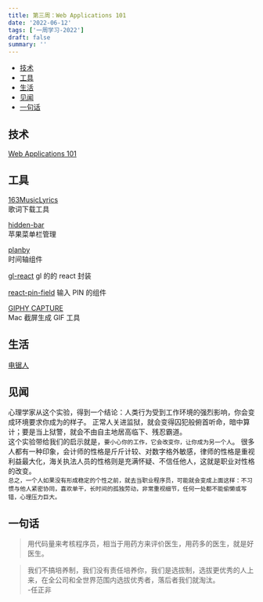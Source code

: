 ```yaml
---
title: 第三周：Web Applications 101
date: '2022-06-12'
tags: ['一周学习-2022']
draft: false
summary: ''
---
```


- [技术](#技术)
- [工具](#工具)
- [生活](#生活)
- [见闻](#见闻)
- [一句话](#一句话)

## 技术

[Web Applications 101](https://www.robinwieruch.de/web-applications/)

## 工具

[163MusicLyrics](https://github.com/jitwxs/163MusicLyrics)  
歌词下载工具

[hidden-bar](https://apps.apple.com/app/hidden-bar/id1452453066)  
苹果菜单栏管理

[planby](https://github.com/karolkozer/planby)  
时间轴组件

[gl-react](https://gl-react-cookbook.surge.sh/)
gl 的的 react 封装

[react-pin-field](https://github.com/soywod/react-pin-field)
输入 PIN 的组件

[GIPHY CAPTURE](https://giphy.com/apps/giphycapture)  
Mac 截屏生成 GIF 工具

## 生活

[电锯人](https://cdn.jsdelivr.net/gh/klaaay/pbed@main/uPic/0SM5Dv.jpg)

## 见闻

心理学家从这个实验，得到一个结论：人类行为受到工作环境的强烈影响，你会变成环境要求你成为的样子。 正常人关进监狱，就会变得囚犯般俯首听命，暗中算计；要是当上狱警，就会不由自主地居高临下、残忍霸道。  
这个实验带给我们的启示就是，`要小心你的工作，它会改变你，让你成为另一个人`。 很多人都有一种印象，会计师的性格是斤斤计较、对数字格外敏感，律师的性格是重视利益最大化，海关执法人员的性格则是充满怀疑、不信任他人，这就是职业对性格的改变。  
`总之，一个人如果没有形成稳定的个性之前，就去当职业程序员，可能就会变成上面这样：不习惯与他人紧密协同，喜欢单干，长时间的孤独劳动，非常重视细节，任何一处都不能偷懒或写错，心理压力巨大。`

## 一句话

> 用代码量来考核程序员，相当于用药方来评价医生，用药多的医生，就是好医生。

> 我们不搞培养制，我们没有责任培养你，我们是选拔制，选拔更优秀的人上来，在全公司和全世界范围内选拔优秀者，落后者我们就淘汰。  
>  -任正非
